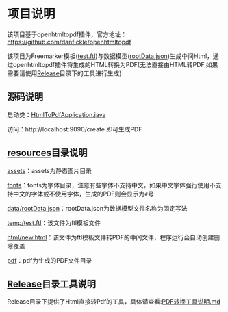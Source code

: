 # 项目说明

该项目基于openhtmltopdf插件，官方地址：https://github.com/danfickle/openhtmltopdf

该项目为Freemarker模板([test.ftl](resources/temp/test.ftl))与数据模型([rootData.json](resources/data/rootData.json))生成中间Html，通过openhtmltopdf插件将生成的HTML转换为PDF(无法直接由HTML转PDF,如果需要请使用[Release](Release)目录下的工具进行生成)

## 源码说明
启动类：[HtmlToPdfApplication.java](src/main/java/com/daniel/fm/HtmlToPdfApplication.java)

访问：http://localhost:9090/create 即可生成PDF


## [resources](resources)目录说明
[assets](resources/assets)：assets为静态图片目录

[fonts](resources/fonts)：fonts为字体目录，注意有些字体不支持中文，如果中文字体强行使用不支持中文的字体或不使用字体，生成的PDF则会显示为`#`号

[data/rootData.json](resources/data/rootData.json)：rootData.json为数据模型文件名称为固定写法

[temp/test.ftl](resources/temp/test.ftl)：该文件为ftl模板文件

[html/new.html](resources/html/new.html)：该文件为ftl模板文件转PDF的中间文件，程序运行会自动创建删除覆盖

[pdf](resources/pdf)：pdf为生成的PDF文件目录



## [Release](Release)目录工具说明
Release目录下提供了Html直接转Pdf的工具，具体请查看:[PDF转换工具说明.md](Release/PDF转换工具说明.md)